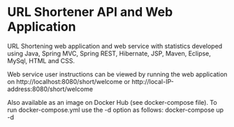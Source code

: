 #   URL Shortener API and Web Application

URL Shortening web application and web service with statistics developed using Java, Spring MVC, Spring REST, Hibernate, JSP, Maven, Eclipse, MySql, HTML and CSS. 

Web service user instructions can be viewed by running the web application on http://localhost:8080/short/welcome or http://local-IP-address:8080/short/welcome 

Also available as an image on Docker Hub (see docker-compose file). To run docker-compose.yml use the -d option as follows:   docker-compose up -d 


